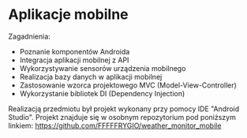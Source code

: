 # Aplikacje mobilne

Zagadnienia:

* Poznanie komponentów Androida
* Integracja aplikacji mobilnej z API
* Wykorzystywanie sensorów urządzenia mobilnego
* Realizacja bazy danych w aplikacji mobilnej
* Zastosowanie wzorca projektowego MVC (Model-View-Controller)
* Wykorzystanie bibliotek DI (Dependency Injection)

Realizacją przedmiotu był projekt wykonany przy pomocy IDE "Android Studio". Projekt znajduje się w osobnym repozytorium pod poniższym linkiem:
https://github.com/FFFFFRYGIO/weather_monitor_mobile

